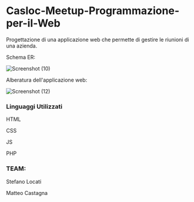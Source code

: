 # Casloc-Meetup-Programmazione-per-il-Web
Progettazione di una applicazione web che permette di gestire le riunioni di una azienda.

Schema ER:

![Screenshot (10)](https://user-images.githubusercontent.com/59931596/193451454-fb16d9a7-05f3-4f0f-ad5b-a4714009c382.png)

Alberatura dell'applicazione web:

![Screenshot (12)](https://user-images.githubusercontent.com/59931596/193451513-f6307a6e-3e3c-4d1a-82dc-fbc7830174ec.png)


### Linguaggi Utilizzati

HTML

CSS

JS

PHP

### TEAM:

Stefano Locati

Matteo Castagna
